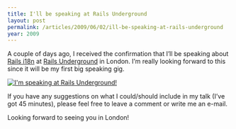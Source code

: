 ```yaml
---
title: I'll be speaking at Rails Underground
layout: post
permalink: /articles/2009/06/02/ill-be-speaking-at-rails-underground
year: 2009
---
```


A couple of days ago, I received the confirmation that I’ll be speaking
about [Rails i18n](http://rails-i18n.org) at [Rails
Underground](http://www.rails-underground.com) in London. I’m really
looking forward to this since it will be my first big speaking gig.

<a href="http://www.rails-underground.com" title="I'm speaking at Rails Underground!"><img src="http://www.rails-underground.com/images/speaker_badge.png" alt="I'm speaking at Rails Underground!" style="border:0;"/></a>

If you have any suggestions on what I could/should include in my talk
(I’ve got 45 minutes), please feel free to leave a comment or write me
an e-mail.

Looking forward to seeing you in London!
